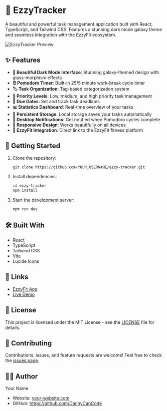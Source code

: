 # 🚀 EzzyTracker

A beautiful and powerful task management application built with React, TypeScript, and Tailwind CSS. Features a stunning dark mode galaxy theme and seamless integration with the EzzyFit ecosystem.

![EzzyTracker Preview](https://images.unsplash.com/photo-1539721972319-f0e80a00d424?auto=format&fit=crop&w=2000&q=80)

## ✨ Features

- **🌌 Beautiful Dark Mode Interface**: Stunning galaxy-themed design with glass-morphism effects
- **⏰ Pomodoro Timer**: Built-in 25/5 minute work-break cycle timer
- **🏷️ Task Organization**: Tag-based categorization system
- **🎯 Priority Levels**: Low, medium, and high priority task management
- **📅 Due Dates**: Set and track task deadlines
- **📊 Statistics Dashboard**: Real-time overview of your tasks
- **💾 Persistent Storage**: Local storage saves your tasks automatically
- **🔔 Desktop Notifications**: Get notified when Pomodoro cycles complete
- **🎨 Responsive Design**: Works beautifully on all devices
- **🔗 EzzyFit Integration**: Direct link to the EzzyFit fitness platform

## 🚀 Getting Started

1. Clone the repository:
   ```bash
   git clone https://github.com/YOUR_USERNAME/ezzy-tracker.git
   ```

2. Install dependencies:
   ```bash
   cd ezzy-tracker
   npm install
   ```

3. Start the development server:
   ```bash
   npm run dev
   ```

## 🛠️ Built With

- React
- TypeScript
- Tailwind CSS
- Vite
- Lucide Icons

## 🔗 Links

- [EzzyFit App](https://www.ezzyfit.app/)
- [Live Demo](https://your-deployment-url.netlify.app)

## 📝 License

This project is licensed under the MIT License - see the [LICENSE](LICENSE) file for details.

## 🤝 Contributing

Contributions, issues, and feature requests are welcome! Feel free to check the [issues page](https://github.com/YOUR_USERNAME/ezzy-tracker/issues).

## 👨‍💻 Author

Your Name
- Website: [your-website.com](https://your-website.com)
- GitHub: https://github.com/DannyCanCode